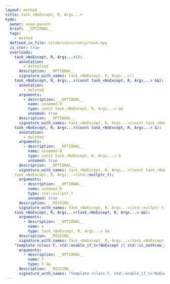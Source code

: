 ```yaml
---
layout: method
title: task_<NoExcept, R, Args...>
hyde:
  owner: sean-parent
  brief: __OPTIONAL__
  tags:
    - method
  defined_in_file: stlab/concurrency/task.hpp
  is_ctor: true
  overloads:
    task_<NoExcept, R, Args...>():
      annotation:
        - defaulted
      description: __OPTIONAL__
      signature_with_names: task_<NoExcept, R, Args...>()
    task_<NoExcept, R, Args...>(const task_<NoExcept, R, Args...> &&):
      annotation:
        - deleted
      arguments:
        - description: __OPTIONAL__
          name: unnamed-0
          type: const task_<NoExcept, R, Args...> &&
          unnamed: true
      description: __OPTIONAL__
      signature_with_names: task_<NoExcept, R, Args...>(const task_<NoExcept, R, Args...> &&)
    task_<NoExcept, R, Args...>(const task_<NoExcept, R, Args...> &):
      annotation:
        - deleted
      arguments:
        - description: __OPTIONAL__
          name: unnamed-0
          type: const task_<NoExcept, R, Args...> &
          unnamed: true
      description: __OPTIONAL__
      signature_with_names: task_<NoExcept, R, Args...>(const task_<NoExcept, R, Args...> &)
    task_<NoExcept, R, Args...>(std::nullptr_t):
      arguments:
        - description: __OPTIONAL__
          name: unnamed-0
          type: std::nullptr_t
          unnamed: true
      description: __MISSING__
      signature_with_names: task_<NoExcept, R, Args...>(std::nullptr_t)
    task_<NoExcept, R, Args...>(task_<NoExcept, R, Args...> &&):
      arguments:
        - description: __OPTIONAL__
          name: x
          type: task_<NoExcept, R, Args...> &&
      description: __MISSING__
      signature_with_names: task_<NoExcept, R, Args...>(task_<NoExcept, R, Args...> && x)
    "template <class F, std::enable_if_t<!NoExcept || std::is_nothrow_invocable_v<F, Args...>, bool> >\ntask_<NoExcept, R, Args...>(F &&)":
      arguments:
        - description: __OPTIONAL__
          name: f
          type: F &&
      description: __MISSING__
      signature_with_names: "template <class F, std::enable_if_t<!NoExcept || std::is_nothrow_invocable_v<F, Args...>, bool> >\ntask_<NoExcept, R, Args...>(F && f)"
---
```

